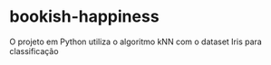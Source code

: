 # bookish-happiness
O projeto em Python utiliza o algoritmo kNN com o dataset Iris para classificação
